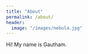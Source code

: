 ```yaml
---
title: "About"
permalink: /about/
header:
  image: "/images/nebula.jpg"
---
```


Hi! My name is Gautham.
